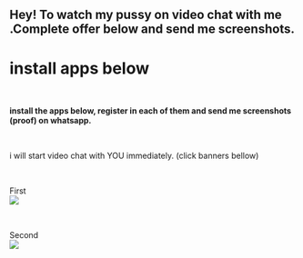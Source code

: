 <!DOCTYPE html>
<html>
    <head><h2>
    Hey! To watch my pussy on video chat with me .Complete offer below and send me screenshots. 
    </h2>
    </head>
    <body>
        <h1>install apps below </h1><br>
        <p><b>install the apps below, register in each of them and send me screenshots (proof) on whatsapp.</b></p><br>
        <p>i will start video chat with YOU immediately. (click banners bellow)</p><br><p>
       First <br>
        <a href="https://viral481.com/srv.html?id=5480719&pub=963179"><img src="https://viral481.com/images/campaigns/5480719_120x120.png"></a>
   </p><br><p>
   Second <br>
   <a href="https://viral481.com/srv.html?id=5484213&pub=963179"><img src="https://viral481.com/images/campaigns/5484213_120x120.png"></a>
   </p>
   </body>
</html>
